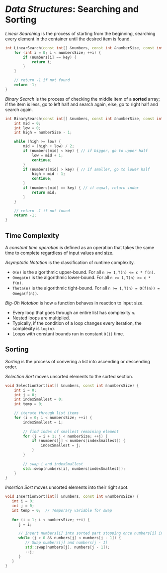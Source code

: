 <!---
CS NOTES :: DATA STRUCTURES :: SEARCHING AND SORTING

BY: COLE ELLIS

LAST MODIFIED: 16 DEC 2021
-->

# ***Data Structures***: Searching and Sorting
*Linear Searching* is the process of starting from the beginning, searching every element in the container until the desired item is found.
```c++
int LinearSearch(const int[] &numbers, const int &numberSize, const int &key) {
	for (int i = 0; i < numbersSize; ++i) {
		if (numbers[i] == key) {
			return i;
		}
	}

	// return -1 if not found
	return -1;
}
```

*Binary Search* is the process of checking the middle item of a **sorted** array; if the item is less, go to left half and search again, else, go to right half and search again.
```c++
int BinarySearch(const int[] &numbers, const int &numberSize, const int &key) {
	int mid = 0;
	int low = 0;
	int high = numberSize - 1;

	while (high >= low) {
		mid = (high + low) / 2;
		if (numbers[mid] < key) { // if bigger, go to upper half
			low = mid + 1;
			continue;
		}
		if (numbers[mid] > key) { // if smaller, go to lower half
			high = mid - 1;
			continue;
		}
		if (numbers[mid] == key) { // if equal, return index
			return mid;
		}
	}

	// return -1 if not found
	return -1;
}
```

## Time Complexity
A *constant time operation* is defined as an operation that takes the same time to complete regardless of input values and size.

*Asymptotic Notation* is the classification of runtime complexity.
- `O(n)` is the algorithmic upper-bound. For all `n >= 1`, `T(n) <= c * f(n)`.
- `Omega(n)` is the algorithmic lower-bound. For all `n >= 1`, `T(n) >= c * f(n)`.
- `Theta(n)` is the algorithmic tight-bound. For all `n >= 1`, `T(n) = O(f(n)) = Omega(f(n))`.

*Big-Oh Notation* is how a function behaves in reaction to input size.
- Every loop that goes through an entire list has complexity `n`.
- Nested loops are multiplied.
- Typically, if the condition of a loop changes every iteration, the complexity is `log(n)`.
- Loops with constant bounds run in constant `O(1)` time.

## Sorting
*Sorting* is the process of convering a list into ascending or descending order.

*Selection Sort* moves unsorted elements to the sorted section.
```c++
void SelectionSort(int[] &numbers, const int &numbersSize) {
	int i = 0;
	int j = 0;
	int indexSmallest = 0;
	int temp = 0;

	// iterate through list items
	for (i = 0; i < numbersSize; ++i) {
		indexSmallest = i;
		
		// find index of smallest remaining element
		for (j = i + 1; j < numberSize; ++j) {
			if (numbers[j] < numbers[indexSmallest]) {
				indexSmallest = j;
			}
		}
		
		// swap i and indexSmallest
		std::swap(numbers[i], numbers[indexSmallest]);
	}
}
```

*Insertion Sort* moves unsorted elements into their right spot.
```c++
void InsertionSort(int[] &numbers, const int &numbersSize) {
   int i = 0;
   int j = 0;
   int temp = 0;  // Temporary variable for swap
   
   for (i = 1; i < numbersSize; ++i) {
      j = i;

      // Insert numbers[i] into sorted part stopping once numbers[i] in correct position
      while (j > 0 && numbers[j] < numbers[j - 1]) {
         // Swap numbers[j] and numbers[j - 1]
         std::swap(numbers[j], numbers[j - 1]);
         --j;
      }
   }
}
```